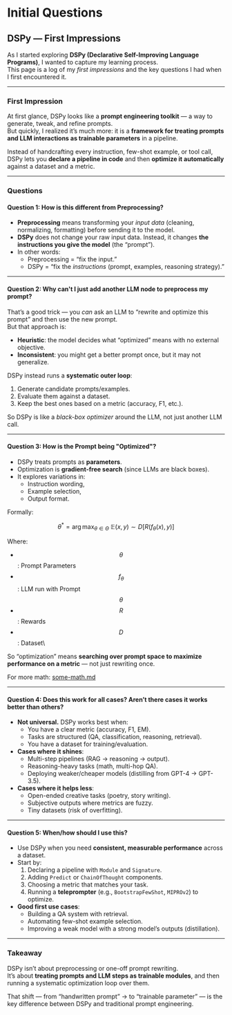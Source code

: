 # Initial Questions

## DSPy — First Impressions

As I started exploring **DSPy (Declarative Self-Improving Language Programs)**, I wanted to capture my learning process.\
This page is a log of my _first impressions_ and the key questions I had when I first encountered it.

***

### First Impression

At first glance, DSPy looks like a **prompt engineering toolkit** — a way to generate, tweak, and refine prompts.\
But quickly, I realized it’s much more: it is a **framework for treating prompts and LLM interactions as trainable parameters** in a pipeline.

Instead of handcrafting every instruction, few-shot example, or tool call, DSPy lets you **declare a pipeline in code** and then **optimize it automatically** against a dataset and a metric.

***

### Questions

#### Question 1: How is this different from Preprocessing?

* **Preprocessing** means transforming your _input data_ (cleaning, normalizing, formatting) before sending it to the model.
* **DSPy** does not change your raw input data. Instead, it changes **the instructions you give the model** (the “prompt”).
* In other words:
  * Preprocessing = “fix the input.”
  * DSPy = “fix the _instructions_ (prompt, examples, reasoning strategy).”

***

#### Question 2: Why can't I just add another LLM node to preprocess my prompt?

That’s a good trick — you _can_ ask an LLM to “rewrite and optimize this prompt” and then use the new prompt.\
But that approach is:

* **Heuristic**: the model decides what “optimized” means with no external objective.
* **Inconsistent**: you might get a better prompt once, but it may not generalize.

DSPy instead runs a **systematic outer loop**:

1. Generate candidate prompts/examples.
2. Evaluate them against a dataset.
3. Keep the best ones based on a metric (accuracy, F1, etc.).

So DSPy is like a _black-box optimizer_ around the LLM, not just another LLM call.

***

#### Question 3: How is the Prompt being "Optimized"?

* DSPy treats prompts as **parameters**.
* Optimization is **gradient-free search** (since LLMs are black boxes).
* It explores variations in:
  * Instruction wording,
  * Example selection,
  * Output format.

Formally:

$$
\theta^* = \arg\max_{\theta \in \Theta} \ \mathbb{E}{(x,y)\sim D}[R(f_\theta(x), y)]
$$

Where:

* $$\theta$$ : Prompt Parameters
* $$f_\theta$$: LLM run with Prompt $$\theta$$
* $$R$$: Rewards
* $$D$$: Dataset\


So “optimization” means **searching over prompt space to maximize performance on a metric** — not just rewriting once.

For more math: [some-math.md](../../../../multi-agent/building-multi-agent-systems/tool-dspy/some-math.md "mention")

***

#### Question 4: Does this work for all cases? Aren’t there cases it works better than others?

* **Not universal.** DSPy works best when:
  * You have a clear metric (accuracy, F1, EM).
  * Tasks are structured (QA, classification, reasoning, retrieval).
  * You have a dataset for training/evaluation.
* **Cases where it shines**:
  * Multi-step pipelines (RAG → reasoning → output).
  * Reasoning-heavy tasks (math, multi-hop QA).
  * Deploying weaker/cheaper models (distilling from GPT-4 → GPT-3.5).
* **Cases where it helps less**:
  * Open-ended creative tasks (poetry, story writing).
  * Subjective outputs where metrics are fuzzy.
  * Tiny datasets (risk of overfitting).

***

#### Question 5: When/how should I use this?

* Use DSPy when you need **consistent, measurable performance** across a dataset.
* Start by:
  1. Declaring a pipeline with `Module` and `Signature`.
  2. Adding `Predict` or `ChainOfThought` components.
  3. Choosing a metric that matches your task.
  4. Running a **teleprompter** (e.g., `BootstrapFewShot`, `MIPROv2`) to optimize.
* **Good first use cases**:
  * Building a QA system with retrieval.
  * Automating few-shot example selection.
  * Improving a weak model with a strong model’s outputs (distillation).

***

### Takeaway

DSPy isn’t about preprocessing or one-off prompt rewriting.\
It’s about **treating prompts and LLM steps as trainable modules**, and then running a systematic optimization loop over them.

That shift — from “handwritten prompt” → to “trainable parameter” — is the key difference between DSPy and traditional prompt engineering.
